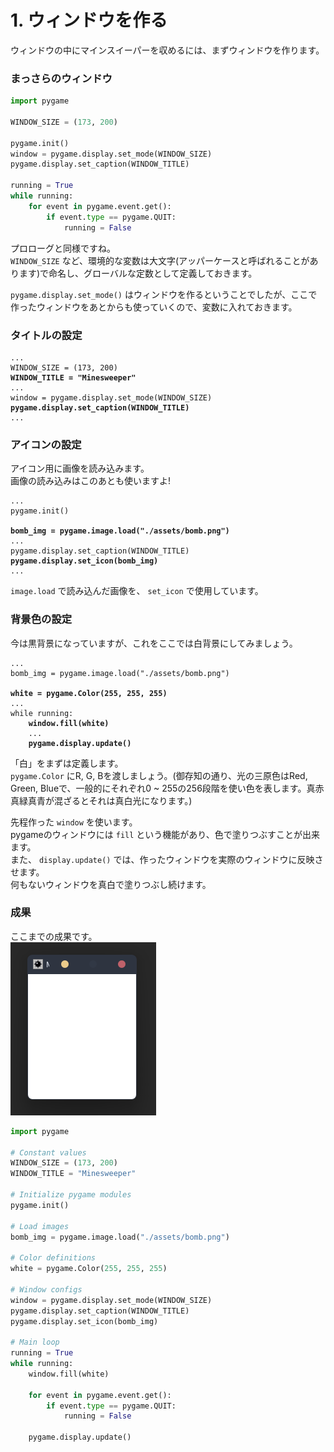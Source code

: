 # 1. ウィンドウを作る

ウィンドウの中にマインスイーパーを収めるには、まずウィンドウを作ります。

### まっさらのウィンドウ

```python
import pygame

WINDOW_SIZE = (173, 200)

pygame.init()
window = pygame.display.set_mode(WINDOW_SIZE)
pygame.display.set_caption(WINDOW_TITLE)

running = True
while running:
    for event in pygame.event.get():
        if event.type == pygame.QUIT:
            running = False
```

プロローグと同様ですね。\
`WINDOW_SIZE` など、環境的な変数は大文字(アッパーケースと呼ばれることがあります)で命名し、グローバルな定数として定義しておきます。

`pygame.display.set_mode()` はウィンドウを作るということでしたが、ここで作ったウィンドウをあとからも使っていくので、変数に入れておきます。

### タイトルの設定

<pre class="language-python"><code class="lang-python">...
WINDOW_SIZE = (173, 200)
<strong>WINDOW_TITLE = "Minesweeper"
</strong>...
window = pygame.display.set_mode(WINDOW_SIZE)
<strong>pygame.display.set_caption(WINDOW_TITLE)
</strong>...
</code></pre>

### アイコンの設定

アイコン用に画像を読み込みます。\
画像の読み込みはこのあとも使いますよ!

<pre class="language-python"><code class="lang-python">...
pygame.init()

<strong>bomb_img = pygame.image.load("./assets/bomb.png")
</strong>...
pygame.display.set_caption(WINDOW_TITLE)
<strong>pygame.display.set_icon(bomb_img)
</strong>...
</code></pre>

`image.load` で読み込んだ画像を、 `set_icon` で使用しています。

### 背景色の設定

今は黒背景になっていますが、これをここでは白背景にしてみましょう。

<pre class="language-python"><code class="lang-python">...
bomb_img = pygame.image.load("./assets/bomb.png")

<strong>white = pygame.Color(255, 255, 255)
</strong>...
while running:
<strong>    window.fill(white)
</strong>    ...
<strong>    pygame.display.update()
</strong></code></pre>

「白」をまずは定義します。\
`pygame.Color` にR, G, Bを渡しましょう。(御存知の通り、光の三原色はRed, Green, Blueで、一般的にそれぞれ0 \~ 255の256段階を使い色を表します。真赤真緑真青が混ざるとそれは真白光になります。)

先程作った `window` を使います。\
pygameのウィンドウには `fill` という機能があり、色で塗りつぶすことが出来ます。\
また、 `display.update()` では、作ったウィンドウを実際のウィンドウに反映させます。\
何もないウィンドウを真白で塗りつぶし続けます。

### 成果

ここまでの成果です。\
![](<../.gitbook/assets/image (1).png>)

```python
import pygame

# Constant values
WINDOW_SIZE = (173, 200)
WINDOW_TITLE = "Minesweeper"

# Initialize pygame modules
pygame.init()

# Load images
bomb_img = pygame.image.load("./assets/bomb.png")

# Color definitions
white = pygame.Color(255, 255, 255)

# Window configs
window = pygame.display.set_mode(WINDOW_SIZE)
pygame.display.set_caption(WINDOW_TITLE)
pygame.display.set_icon(bomb_img)

# Main loop
running = True
while running:
    window.fill(white)

    for event in pygame.event.get():
        if event.type == pygame.QUIT:
            running = False

    pygame.display.update()
```
